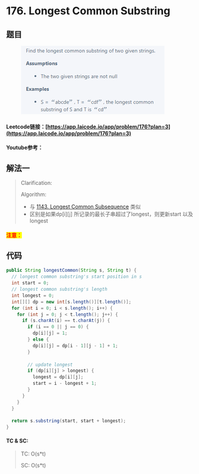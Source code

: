 # 176. Longest Common Substring

## 题目

<figure><img src="../../.gitbook/assets/image (1) (2).png" alt=""><figcaption></figcaption></figure>

#### Leetcode链接：[https://app.laicode.io/app/problem/176?plan=3](https://app.laicode.io/app/problem/176?plan=3)

#### Youtube参考：

## 解法一

> Clarification:&#x20;
>
> Algorithm:&#x20;
>
> * 与 [1143. Longest Common Subsequence](../../leetcode/1000++-5/1143.-longest-common-subsequence.md) 类似
> * 区别是如果dp\[i]\[j] 所记录的最长子串超过了longest，则更新start 以及longest

#### <mark style="color:red;">注意：</mark>

## 代码

```java
public String longestCommon(String s, String t) {
  // longest common substring's start position in s
  int start = 0; 
  // longest common substring's length
  int longest = 0;
  int[][] dp = new int[s.length()][t.length()];
  for (int i = 0; i < s.length(); i++) {
    for (int j = 0; j < t.length(); j++) {
      if (s.charAt(i) == t.charAt(j)) {
        if (i == 0 || j == 0) {
          dp[i][j] = 1;
        } else {
          dp[i][j] = dp[i - 1][j - 1] + 1;
        }

        // update longest
        if (dp[i][j] > longest) {
          longest = dp[i][j];
          start = i - longest + 1;
        }
      }
    }
  }

  return s.substring(start, start + longest);
}
```

#### TC & SC:&#x20;

> TC: O(s\*t)
>
> SC: O(s\*t)
